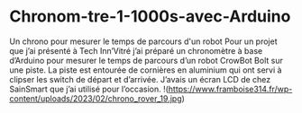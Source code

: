 # Chronom-tre-1-1000s-avec-Arduino
Un chrono pour mesurer le temps de parcours d'un robot
Pour un projet que j’ai présenté à Tech Inn’Vitré j’ai préparé un chronomètre à base d’Arduino pour mesurer le temps de parcours d’un robot CrowBot Bolt sur une piste. La piste est entourée de cornières en aluminium qui ont servi à clipser les switch de départ et d’arrivée. J’avais un écran LCD de chez SainSmart que j’ai utilisé pour l’occasion.
!(https://www.framboise314.fr/wp-content/uploads/2023/02/chrono_rover_19.jpg)
